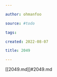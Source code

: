 ```yaml
---

author: ohmanfoo

source: #todo

tags: 

created: 2022-08-07

title: 2049

---
```

[[2049.md]]#2049.md